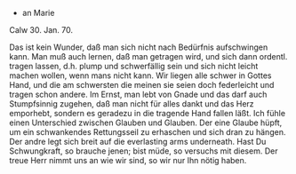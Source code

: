 + an Marie

 Calw 30. Jan. 70.

Das ist kein Wunder, daß man sich nicht nach Bedürfnis aufschwingen kann. Man muß auch lernen, daß man getragen wird, und sich dann ordentl. tragen lassen, d.h. plump und schwerfällig sein und sich nicht leicht machen wollen, wenn mans nicht kann. Wir liegen alle schwer in Gottes Hand, und die am schwersten die meinen sie seien doch federleicht und tragen schon andere. Im Ernst, man lebt von Gnade und das darf auch Stumpfsinnig zugehen, daß man nicht für alles dankt und das Herz emporhebt, sondern es geradezu in die tragende Hand fallen läßt. Ich fühle einen Unterschied zwischen Glauben und Glauben. Der eine Glaube hüpft, um ein schwankendes Rettungsseil zu erhaschen und sich dran zu hängen. Der andre legt sich breit auf die everlasting arms underneath. Hast Du Schwungkraft, so brauche jenen; bist müde, so versuchs mit diesem. Der treue Herr nimmt uns an wie wir sind, so wir nur Ihn nötig haben.
